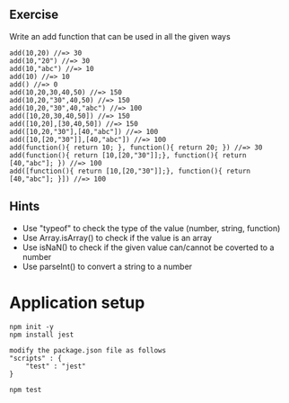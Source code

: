 ## Exercise
Write an add function that can be used in all the given ways
```
add(10,20) //=> 30
add(10,"20") //=> 30
add(10,"abc") //=> 10
add(10) //=> 10
add() //=> 0
add(10,20,30,40,50) //=> 150
add(10,20,"30",40,50) //=> 150
add(10,20,"30",40,"abc") //=> 100
add([10,20,30,40,50]) //=> 150
add([10,20],[30,40,50]) //=> 150
add([10,20,"30"],[40,"abc"]) //=> 100
add([10,[20,"30"]],[40,"abc"]) //=> 100
add(function(){ return 10; }, function(){ return 20; }) //=> 30
add(function(){ return [10,[20,"30"]];}, function(){ return [40,"abc"]; }) //=> 100
add([function(){ return [10,[20,"30"]];}, function(){ return [40,"abc"]; }]) //=> 100
```

## Hints
- Use "typeof" to check the type of the value (number, string, function)
- Use Array.isArray() to check if the value is an array
- Use isNaN() to check if the given value can/cannot be coverted to a number
- Use parseInt() to convert a string to a number

# Application setup

```
npm init -y
npm install jest

modify the package.json file as follows
"scripts" : {
    "test" : "jest"
}

npm test
```